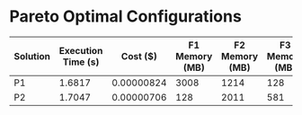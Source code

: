 # Pareto Optimal Configurations

| Solution | Execution Time (s) | Cost ($) | F1 Memory (MB) | F2 Memory (MB) | F3 Memory (MB) | F4 Memory (MB) | F5 Memory (MB) | F6 Memory (MB) |
| --- | --- | --- | --- | --- | --- | --- | --- | --- |
| P1 | 1.6817 | 0.00000824 | 3008 | 1214 | 128 | 3008 | 3008 | 3008 |
| P2 | 1.7047 | 0.00000706 | 128 | 2011 | 581 | 128 | 3008 | 2596 |
